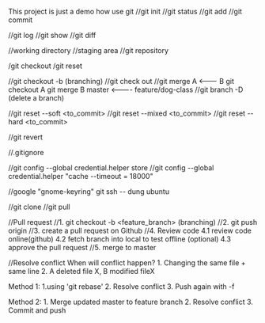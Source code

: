 This project is just a demo how use git
//git init
//git status
//git add
//git commit 

//git log
//git show
//git diff

//working directory
//staging area
//git repository

/git checkout
/git reset

//git checkout -b <branch> (branching)
//git check out <branch>
//git merge
A <--- B
git checkout A
git merge B
master <---- feature/dog-class
//git branch -D <brach> (delete a branch)

//git reset --soft <to_commit>
//git reset --mixed <to_commit>
//git reset --hard <to_commit>

//git revert <commit>

//.gitignore

//git config --global credential.helper store
//git config --global credential.helper "cache --timeout = 18000"

//google "gnome-keyring" git ssh -- dung ubuntu

//git clone
//git pull

//Pull request
//1. git checkout -b <feature_branch> (branching)
//2. git push origin <branch>
//3. create a pull request on Github
//4. Review code
 4.1 review code online(github)
 4.2 fetch branch into local to test offline (optional)
 4.3 approve the pull request
//5. merge to master 


//Resolve conflict
When will conflict happen?
	1. Changing the same file + same line
	2. A deleted file X, B modified fileX

Method 1:
	1.using 'git rebase'
	2. Resolve conflict
	3. Push again with -f

Method 2:
	1. Merge updated master to feature branch
	2. Resolve conflict
	3. Commit and push